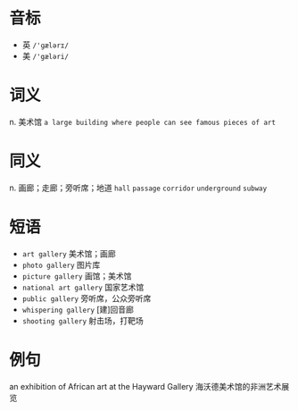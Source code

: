 # 音标

- 英 `/'ɡælərɪ/`
- 美 `/'gæləri/`

# 词义

n. 美术馆
`a large building where people can see famous pieces of art`

# 同义

n. 画廊；走廊；旁听席；地道
`hall` `passage` `corridor` `underground` `subway`

# 短语

- `art gallery` 美术馆；画廊
- `photo gallery` 图片库
- `picture gallery` 画馆；美术馆
- `national art gallery` 国家艺术馆
- `public gallery` 旁听席，公众旁听席
- `whispering gallery` [建]回音廊
- `shooting gallery` 射击场，打靶场

# 例句

an exhibition of African art at the Hayward Gallery
海沃德美术馆的非洲艺术展览


